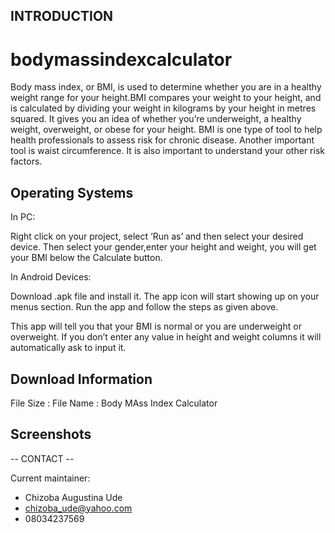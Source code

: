 INTRODUCTION
------------
# bodymassindexcalculator
Body mass index, or BMI, is used to determine whether you are in a healthy weight range for your height.BMI compares your weight to your height, and is calculated by dividing your weight in kilograms by your height in metres squared. It gives you an idea of whether you’re underweight, a healthy weight, overweight, or obese for your height. BMI is one type of tool to help health professionals to assess risk for chronic disease. Another important tool is waist circumference. It is also important to understand your other risk factors.

Operating Systems
------------
In PC:

Right click on your project, select ‘Run as’ and then select your desired device. Then select your gender,enter your height and weight, you will get your BMI below the Calculate button.

In Android Devices:

Download .apk file and install it. The app icon will start showing up on your menus section. Run the app and follow the steps as given above.

This app will tell you that your BMI is normal or you are underweight or overweight. If you don’t enter any value in height and weight columns it will automatically ask to input it.

Download Information
--------------------
File Size : 
File Name : Body MAss Index Calculator


Screenshots
------------------



-- CONTACT --

Current maintainer:
* Chizoba Augustina Ude
* chizoba_ude@yahoo.com
* 08034237569

